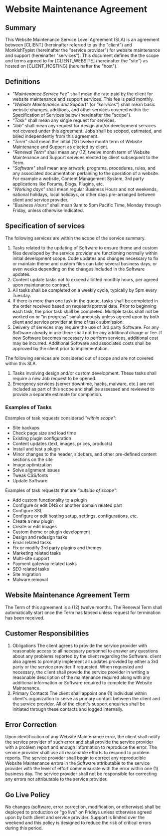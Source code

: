 # Website Maintenance Agreement

## Summary
This Website Maintenance Service Level Agreement (SLA) is an agreement between [CLIENT] (hereinafter referred to as the "client") and MonkishTypist (hereinafter the "service provider") for website maintenance and support (hereinafter "services"). This document defines the the scope and terms agreed to for [CLIENT_WEBSITE] (hereinafter the "site") as hosted on [CLIENT_HOSTING] (hereinafter the "host").

## Definitions
- *"Maintenance Service Fee"* shall mean the rate paid by the client for website maintenance and support services. This fee is paid monthly.
- *"Website Maintenance and Support"* (or *"services"*) shall mean basic website changes, additions, and other services covered within the Specification of Services below (hereinafter the "scope").
- *"Task"* shall mean any single request for services.
- *"Job"* shall mean any request for design and/or development services not covered under this agreement. Jobs shall be scoped, estimated, and billed independently from this agreement.
- *"Term"* shall mean the initial (12) twelve month term of Website Maintenance and Support as elected by client.
- *"Renewal Term"* shall mean any (12) twelve month term of Website Maintenance and Support services elected by client subsequent to the Term.
- *"Software"* shall mean any artwork, programs, procedures, rules, and any associated documentation pertaining to the operation of a website. For example a website, Content Management System, 3rd party applications like Forums, Blogs, Plugins, etc.
- *"Working days"* shall mean regular Business Hours and not weekends, national holidays, local holidays, or other days pre-arranged between client and service provider.
- *"Business Hours"* shall mean 9am to 5pm Pacific Time, Monday through Friday, unless otherwise indicated.

## Specification of services
The following services are within the scope of the service summary.
1. Tasks related to the updating of Software to ensure theme and custom files developed by the service provider are functioning normally within initial development scope. Code updates and changes necessary to fix or maintain theme and custom files can take several business days, or even weeks depending on the changes included in the Software updates.
2. Content update tasks not to exceed allotted monthly hours, per agreed upon maintenance contract.
3. All tasks shall be completed on a weekly cycle, typically by 5pm every Tuesday.
4. If there is more than one task in the queue, tasks shall be completed in the order received based on request/approval date. Prior to beginning each task, the prior task shall be completed. Multiple tasks shall not be worked on or "in progress" simultaneously unless agreed upon by both client and service provider at time of task submission.
5. Delivery of services may require the use of 3rd party Software. For any Software already in use there shall not be any additional charge or fee. If new Software becomes necessary to perform services, additional cost may be incurred. Additional Software and associated costs shall be approved by the client prior to implementation.

The following services are considered out of scope and are not covered within this SLA.
1. Tasks involving design and/or custom development. These tasks shall require a new Job request to be opened.
2. Emergency services (server downtime, hacks, malware, etc.) are not included as part of this scope and shall be assessed and reviewed to provide a separate estimate for completion.

### Examples of Tasks
Examples of task requests considered *"within scope"*:
- Site backups
- Check page size and load time
- Existing plugin configuration
- Content updates (text, images, prices, products)
- Install and test a plugin
- Minor changes to the header, sidebars, and other pre-defined content sections on the site
- Image optimization
- Solve alignment issues
- Tweak CSS/fonts
- Update Software

Examples of task requests that are *"outside of scope"*:
- Add custom functionality to a plugin
- Configure or edit DNS or another domain related part
- Configure SSL
- Configure or edit hosting setup, settings, configurations, etc.
- Create a new plugin
- Create or edit images
- Custom theme or plugin development
- Design and redesign tasks
- Email related tasks
- Fix or modify 3rd party plugins and themes
- Marketing related tasks
- Multi-site support
- Payment gateway related tasks
- SEO related tasks
- Site migration
- Malware removal

## Website Maintenance Agreement Term
The Term of this agreement is a (12) twelve months. The Renewal Term shall automatically start once the Term has lapsed unless request for termination has been received.

## Customer Responsibilities
1. Obligations
The client agrees to provide the service provider with reasonable access to all necessary personnel to answer any questions about any problems reported by the client regarding the Software. client also agrees to promptly implement all updates provided by either a 3rd party or the service provider if requested. When requested and necessary, the client shall provide the service provider in writing a reasonable description of the maintenance required along with any additional information or Software required to complete the Website Maintenance.
2. Primary Contacts
The client shall appoint one (1) individual within client's organization to serve as primary contact between the client and the service provider. All of the client's support enquiries shall be initiated through these contacts and logged internally.

## Error Correction
Upon identification of any Website Maintenance error, the client shall notify the service provider of such error and shall provide the service provider with a problem report and enough information to reproduce the error. The service provider shall use all reasonable efforts to respond to problem reports. The service provider shall begin to correct any reproducible Website Maintenance errors in the Software attributable to the service provider with the level of effort commensurate with the error within one (1) business day. The service provider shall not be responsible for correcting any errors not attributable to the service provider.

## Go Live Policy
No changes (software, error correction, modification, or otherwise) shall be deployed to production or "go live" on Fridays unless otherwise agreed upon by both client and service provider. Support is limited over the weekend and this policy is designed to reduce the risk of critical errors during this period.